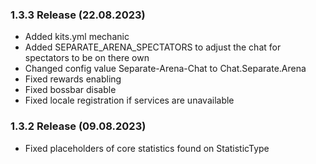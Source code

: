### 1.3.3 Release (22.08.2023)
* Added kits.yml mechanic
* Added SEPARATE_ARENA_SPECTATORS to adjust the chat for spectators to be on there own
* Changed config value Separate-Arena-Chat to Chat.Separate.Arena
* Fixed rewards enabling
* Fixed bossbar disable
* Fixed locale registration if services are unavailable

### 1.3.2 Release (09.08.2023)
* Fixed placeholders of core statistics found on StatisticType